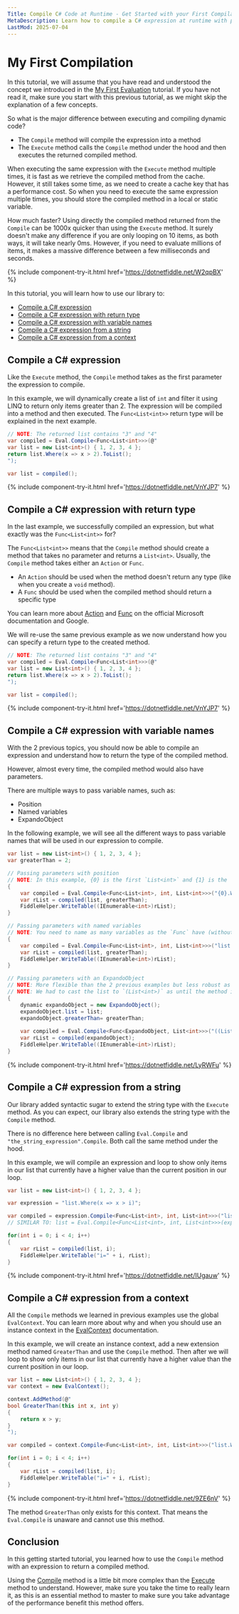 ```yaml
---
Title: Compile C# Code at Runtime - Get Started with your First Compilation
MetaDescription: Learn how to compile a C# expression at runtime with parameter, return type, and from a dynamic string expression.
LastMod: 2025-07-04
---
```


# My First Compilation

In this tutorial, we will assume that you have read and understood the concept we introduced in the [My First Evaluation](/my-first-evaluation) tutorial. If you have not read it, make sure you start with this previous tutorial, as we might skip the explanation of a few concepts.

So what is the major difference between executing and compiling dynamic code?

- The `Compile` method will compile the expression into a method
- The `Execute` method calls the `Compile` method under the hood and then executes the returned compiled method.

When executing the same expression with the `Execute` method multiple times, it is fast as we retrieve the compiled method from the cache. However, it still takes some time, as we need to create a cache key that has a performance cost. So when you need to execute the same expression multiple times, you should store the compiled method in a local or static variable.

How much faster? Using directly the compiled method returned from the `Compile` can be 1000x quicker than using the `Execute` method. It surely doesn't make any difference if you are only looping on 10 items, as both ways, it will take nearly 0ms. However, if you need to evaluate millions of items, it makes a massive difference between a few milliseconds and seconds.

{% include component-try-it.html href='https://dotnetfiddle.net/W2qpBX' %}

In this tutorial, you will learn how to use our library to:

- [Compile a C# expression](#compile-a-c-expression)
- [Compile a C# expression with return type](#compile-a-c-expression-with-return-type)
- [Compile a C# expression with variable names](#compile-a-c-expression-with-variable-names)
- [Compile a C# expression from a string](#compile-a-c-expression-from-a-string)
- [Compile a C# expression from a context](#compile-a-c-expression-from-a-context)

## Compile a C# expression

Like the `Execute` method, the `Compile` method takes as the first parameter the expression to compile.

In this example, we will dynamically create a list of `int` and filter it using LINQ to return only items greater than 2. The expression will be compiled into a method and then executed. The `Func<List<int>>` return type will be explained in the next example.

```csharp
// NOTE: The returned list contains "3" and "4"
var compiled = Eval.Compile<Func<List<int>>>(@"
var list = new List<int>() { 1, 2, 3, 4 };
return list.Where(x => x > 2).ToList();
");

var list = compiled();
```

{% include component-try-it.html href='https://dotnetfiddle.net/VnYJP7' %}  

## Compile a C# expression with return type

In the last example, we successfully compiled an expression, but what exactly was the `Func<List<int>>` for?

The `Func<List<int>>` means that the `Compile` method should create a method that takes no parameter and returns a `List<int>`. Usually, the `Compile` method takes either an `Action` or `Func`.

- An `Action` should be used when the method doesn't return any type (like when you create a `void` method).
- A `Func` should be used when the compiled method should return a specific type

You can learn more about [Action](https://learn.microsoft.com/en-us/dotnet/api/system.action-1) and [Func](https://learn.microsoft.com/en-us/dotnet/api/system.func-2) on the official Microsoft documentation and Google.

We will re-use the same previous example as we now understand how you can specify a return type to the created method.

```csharp
// NOTE: The returned list contains "3" and "4"
var compiled = Eval.Compile<Func<List<int>>>(@"
var list = new List<int>() { 1, 2, 3, 4 };
return list.Where(x => x > 2).ToList();
");

var list = compiled();
```

{% include component-try-it.html href='https://dotnetfiddle.net/VnYJP7' %}

## Compile a C# expression with variable names

With the 2 previous topics, you should now be able to compile an expression and understand how to return the type of the compiled method.

However, almost every time, the compiled method would also have parameters.

There are multiple ways to pass variable names, such as:

- Position
- Named variables
- ExpandoObject

In the following example, we will see all the different ways to pass variable names that will be used in our expression to compile.

```csharp
var list = new List<int>() { 1, 2, 3, 4 };
var greaterThan = 2;

// Passing parameters with position
// NOTE: In this example, {0} is the first `List<int>` and {1} is the `int`
{
	var compiled = Eval.Compile<Func<List<int>, int, List<int>>>("{0}.Where(x => x > {1})");
	var rList = compiled(list, greaterThan);
	FiddleHelper.WriteTable((IEnumerable<int>)rList);
}

// Passing parameters with named variables
// NOTE: You need to name as many variables as the `Func` have (without counting the return type)
{
	var compiled = Eval.Compile<Func<List<int>, int, List<int>>>("list.Where(x => x > greaterThan)", "list", "greaterThan");
	var rList = compiled(list, greaterThan);
	FiddleHelper.WriteTable((IEnumerable<int>)rList);
}

// Passing parameters with an ExpandoObject
// NOTE: More flexible than the 2 previous examples but less robust as the library assume any missing name is part of the ExpandoObject
// NOTE: We had to cast the list to `(List<int>)` as until the method is executed, the library doesn't know which type is the variable `list`
{
	dynamic expandoObject = new ExpandoObject();
	expandoObject.list = list;
	expandoObject.greaterThan= greaterThan;
	
	var compiled = Eval.Compile<Func<ExpandoObject, List<int>>>("((List<int>)list).Where(x => x > greaterThan)");
	var rList = compiled(expandoObject);
	FiddleHelper.WriteTable((IEnumerable<int>)rList);
}
```

{% include component-try-it.html href='https://dotnetfiddle.net/LyRWFu' %} 

## Compile a C# expression from a string

Our library added syntactic sugar to extend the string type with the `Execute` method. As you can expect, our library also extends the string type with the `Compile` method.

There is no difference here between calling `Eval.Compile` and `"the_string_expression".Compile`. Both call the same method under the hood.

In this example, we will compile an expression and loop to show only items in our list that currently have a higher value than the current position in our loop.

```csharp
var list = new List<int>() { 1, 2, 3, 4 };

var expression = "list.Where(x => x > i)";

var compiled = expression.Compile<Func<List<int>, int, List<int>>>("list", "i");
// SIMILAR TO: list = Eval.Compile<Func<List<int>, int, List<int>>>(expression, "list", "i");		

for(int i = 0; i < 4; i++)
{
	var rList = compiled(list, i);
	FiddleHelper.WriteTable("i=" + i, rList);
}	
```

{% include component-try-it.html href='https://dotnetfiddle.net/IUgauw' %}

## Compile a C# expression from a context

All the `Compile` methods we learned in previous examples use the global `EvalContext`. You can learn more about why and when you should use an instance context in the [EvalContext](/eval-context) documentation.

In this example, we will create an instance context, add a new extension method named `GreaterThan` and use the `Compile` method. Then after we will loop to show only items in our list that currently have a higher value than the current position in our loop.

```csharp
var list = new List<int>() { 1, 2, 3, 4 };		
var context = new EvalContext();

context.AddMethod(@"
bool GreaterThan(this int x, int y)
{
	return x > y;
}
");

var compiled = context.Compile<Func<List<int>, int, List<int>>>("list.Where(x => x.GreaterThan(i))", "list", "i");	

for(int i = 0; i < 4; i++)
{
	var rList = compiled(list, i);
	FiddleHelper.WriteTable("i=" + i, rList);
}	
```

{% include component-try-it.html href='https://dotnetfiddle.net/9ZE6nV' %}

The method `GreaterThan` only exists for this context. That means the `Eval.Compile` is unaware and cannot use this method.

## Conclusion

In this getting started tutorial, you learned how to use the `Compile` method with an expression to return a compiled method.

Using the [Compile](/eval-compile) method is a little bit more complex than the [Execute](eval-execute) method to understand. However, make sure you take the time to really learn it, as this is an essential method to master to make sure you take advantage of the performance benefit this method offers.